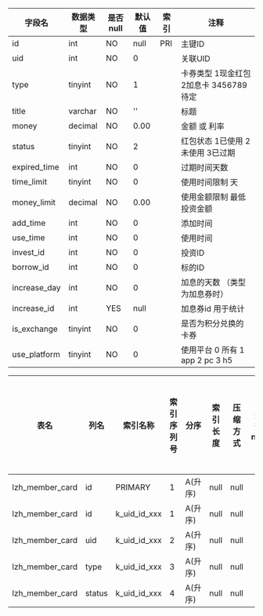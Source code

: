 |字段名|数据类型|是否null|默认值|索引|注释|
|------|--------|--------|------|----|----|
|id|int|NO|null|PRI|主键ID|
|uid|int|NO|0||关联UID|
|type|tinyint|NO|1||卡券类型 1现金红包 2加息卡 3456789待定|
|title|varchar|NO|''||标题|
|money|decimal|NO|0.00||金额 或 利率|
|status|tinyint|NO|2||红包状态 1已使用 2未使用 3已过期|
|expired_time|int|NO|0||过期时间天数|
|time_limit|tinyint|NO|0||使用时间限制 天|
|money_limit|decimal|NO|0.00||使用金额限制  最低投资金额|
|add_time|int|NO|0||添加时间|
|use_time|int|NO|0||使用时间|
|invest_id|int|NO|0||投资ID|
|borrow_id|int|NO|0||标的ID|
|increase_day|int|NO|0||加息的天数 （类型为加息券时）|
|increase_id|int|YES|null||加息券id 用于统计|
|is_exchange|tinyint|NO|0||是否为积分兑换的卡券|
|use_platform|tinyint|NO|0||使用平台 0 所有 1 app 2 pc 3 h5|



|表名|列名|索引名称|索引序列号|分序|索引长度|压缩方式|是否null|是否重复|唯一值数目估计值|索引方法|列中描述索引信息|索引注释|
|----|----|--------|----------|----|--------|--------|--------|--------|----------------|--------|----------------|--------|
|lzh_member_card|id|PRIMARY|1|A(升序)|null|null||NO|129307|BTREE|||
|lzh_member_card|id|k_uid_id_xxx|1|A(升序)|null|null||YES|129307|BTREE|||
|lzh_member_card|uid|k_uid_id_xxx|2|A(升序)|null|null||YES|129307|BTREE|||
|lzh_member_card|type|k_uid_id_xxx|3|A(升序)|null|null||YES|129307|BTREE|||
|lzh_member_card|status|k_uid_id_xxx|4|A(升序)|null|null||YES|129307|BTREE|||
